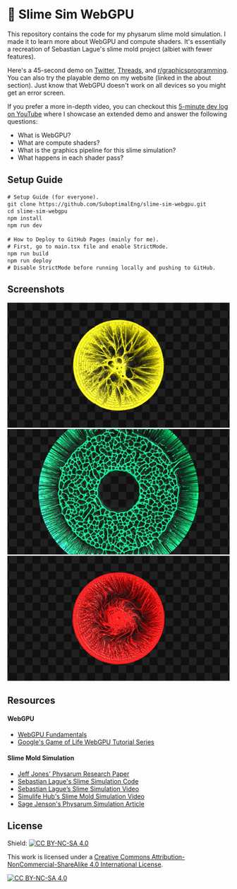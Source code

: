 # 🐌 Slime Sim WebGPU

This repository contains the code for my physarum slime mold simulation. I made
it to learn more about WebGPU and compute shaders. It's essentially a recreation
of Sebastian Lague's slime mold project (albiet with fewer features).

Here's a 45-second demo on
[Twitter](https://x.com/SuboptimalEng/status/1873425520106582229),
[Threads](https://www.threads.net/@suboptimaleng/post/DEK9UtZIX5n?hl=en), and
[r/graphicsprogramming](https://www.reddit.com/r/GraphicsProgramming/comments/1hp4kn2/webgpu_typescript_slime_mold_simulation/).
You can also try the playable demo on my website (linked in the about section).
Just know that WebGPU doesn't work on all devices so you might get an error screen.

If you prefer a more in-depth video, you can checkout this [5-minute dev log on
YouTube](https://www.youtube.com/watch?v=nBqZOz7AF34) where I showcase an extended demo
and answer the following questions:

- What is WebGPU?
- What are compute shaders?
- What is the graphics pipeline for this slime simulation?
- What happens in each shader pass?

## Setup Guide

```
# Setup Guide (for everyone).
git clone https://github.com/SuboptimalEng/slime-sim-webgpu.git
cd slime-sim-webgpu
npm install
npm run dev

# How to Deploy to GitHub Pages (mainly for me).
# First, go to main.tsx file and enable StrictMode.
npm run build
npm run deploy
# Disable StrictMode before running locally and pushing to GitHub.
```

## Screenshots

<img src="/_screenshots/slime-mold-01.png">
<img src="/_screenshots/slime-mold-02.png">
<img src="/_screenshots/slime-mold-03.png">

## Resources

#### WebGPU

- [WebGPU Fundamentals](https://webgpufundamentals.org/)
- [Google's Game of Life WebGPU Tutorial Series](https://codelabs.developers.google.com/your-first-webgpu-app#0)

#### Slime Mold Simulation

- [Jeff Jones' Physarum Research Paper](https://uwe-repository.worktribe.com/output/980579)
- [Sebastian Lague's Slime Simulation Code](https://github.com/SebLague/Slime-Simulation)
- [Sebastian Lague’s Slime Simulation Video](https://www.youtube.com/watch?v=X-iSQQgOd1A)
- [Simulife Hub's Slime Mold Simulation Video](https://www.youtube.com/watch?v=qryINYcgO1s)
- [Sage Jenson's Physarum Simulation Article](https://cargocollective.com/sagejenson/physarum)

## License

Shield: [![CC BY-NC-SA 4.0][cc-by-nc-sa-shield]][cc-by-nc-sa]

This work is licensed under a
[Creative Commons Attribution-NonCommercial-ShareAlike 4.0 International License][cc-by-nc-sa].

[![CC BY-NC-SA 4.0][cc-by-nc-sa-image]][cc-by-nc-sa]

[cc-by-nc-sa]: http://creativecommons.org/licenses/by-nc-sa/4.0/
[cc-by-nc-sa-image]: https://licensebuttons.net/l/by-nc-sa/4.0/88x31.png
[cc-by-nc-sa-shield]: https://img.shields.io/badge/License-CC%20BY--NC--SA%204.0-lightgrey.svg

